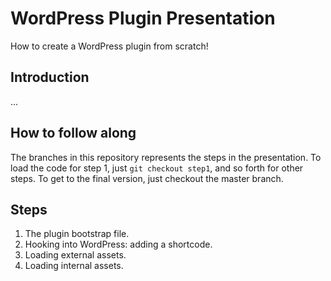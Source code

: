 # WordPress Plugin Presentation

How to create a WordPress plugin from scratch!

## Introduction

...

## How to follow along

The branches in this repository represents the steps in the presentation. To load the code for step 1, just `git checkout step1`, and so forth for other steps. To get to the final version, just checkout the master branch.

## Steps

1. The plugin bootstrap file.
2. Hooking into WordPress: adding a shortcode.
3. Loading external assets.
4. Loading internal assets.
